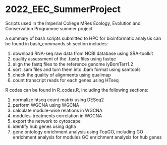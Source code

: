 # 2022_EEC_SummerProject
Scripts used in the Imperial College MRes Ecology, Evolution and Conservation Programme summer project

a summary of bash scripts submitted to HPC for bioinformatic analysis can be found in bash_commands.sh
section includes:
1. download RNA-seq raw data from NCBI database using SRA-toolkit
2. quality assessment of the .fastq files using fastqc
3. align the fastq files to the reference genome iyBomTerr1.2
4. sort .sam files and turn them into .bam format using samtools
5. check the quality of alignments using qualimap
6. count transcript reads for each genes using HTseq

R codes can be found in R_codes.R, including the following sections:
1. normalize htseq count matrix using DESeq2
2. perform WGCNA using WGCNA
3. calculate module-wise relations in WGCNA
4. modules-treatments correlation in WGCNA
5. export the network to cytoscape
6. identify hub genes using dgha
7. gene ontology enrichment analysis using TopGO, including
        GO enrichment analysis for modules
        GO enrichment analysis for hub genes
